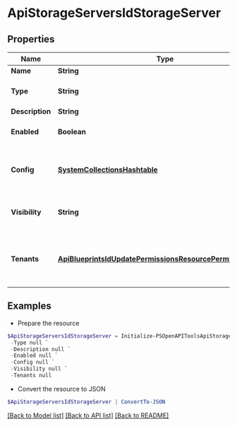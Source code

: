 # ApiStorageServersIdStorageServer
## Properties

Name | Type | Description | Notes
------------ | ------------- | ------------- | -------------
**Name** | **String** | Name | [optional] 
**Type** | **String** | The &#x60;Storage Type&#x60; Code or ID | [optional] 
**Description** | **String** | description | [optional] 
**Enabled** | **Boolean** | The enabled flag | [optional] [default to $true]
**Config** | [**SystemCollectionsHashtable**](.md) | Configuration object with parameters that vary by &#x60;type&#x60; | [optional] 
**Visibility** | **String** | private or public | [optional] [default to "private"]
**Tenants** | [**ApiBlueprintsIdUpdatePermissionsResourcePermissionSites[]**](ApiBlueprintsIdUpdatePermissionsResourcePermissionSites.md) | Array of tenant account ids that are allowed access | [optional] 

## Examples

- Prepare the resource
```powershell
$ApiStorageServersIdStorageServer = Initialize-PSOpenAPIToolsApiStorageServersIdStorageServer  -Name null `
 -Type null `
 -Description null `
 -Enabled null `
 -Config null `
 -Visibility null `
 -Tenants null
```

- Convert the resource to JSON
```powershell
$ApiStorageServersIdStorageServer | ConvertTo-JSON
```

[[Back to Model list]](../README.md#documentation-for-models) [[Back to API list]](../README.md#documentation-for-api-endpoints) [[Back to README]](../README.md)

